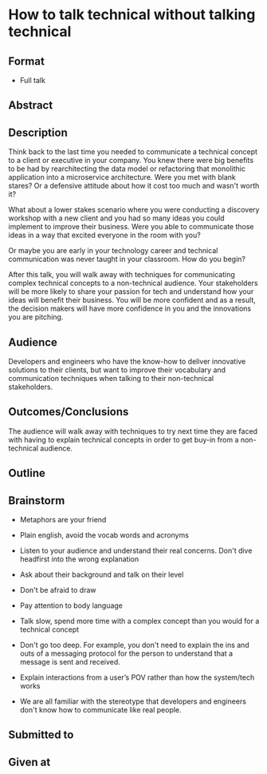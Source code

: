 # How to talk technical without talking technical

## Format

* Full talk

## Abstract


## Description

Think back to the last time you needed to communicate a technical concept to a client or executive in your company. You knew there were big benefits to be had by rearchitecting the data model or refactoring that monolithic application into a microservice architecture. Were you met with blank stares? Or a defensive attitude about how it cost too much and wasn't worth it?

What about a lower stakes scenario where you were conducting a discovery workshop with a new client and you had so many ideas you could implement to improve their business. Were you able to communicate those ideas in a way that excited everyone in the room with you?

Or maybe you are early in your technology career and technical communication was never taught in your classroom. How do you begin?

After this talk, you will walk away with techniques for communicating complex technical concepts to a non-technical audience. Your stakeholders will be more likely to share your passion for tech and understand how your ideas will benefit their business. You will be more confident and as a result, the decision makers will have more confidence in you and the innovations you are pitching.


## Audience
Developers and engineers who have the know-how to deliver innovative solutions to their clients, but want to improve their vocabulary and communication techniques when talking to their non-technical stakeholders.

## Outcomes/Conclusions
The audience will walk away with techniques to try next time they are faced with having to explain technical concepts in order to get buy-in from a non-technical audience.

## Outline

## Brainstorm
- Metaphors are your friend
- Plain english, avoid the vocab words and acronyms
- Listen to your audience and understand their real concerns. Don't dive headfirst into the wrong explanation
- Ask about their background and talk on their level
- Don't be afraid to draw
- Pay attention to body language
- Talk slow, spend more time with a complex concept than you would for a technical concept
- Don't go too deep. For example, you don't need to explain the ins and outs of a messaging protocol for the person to understand that a message is sent and received.
- Explain interactions from a user’s POV rather than how the system/tech works

- We are all familiar with the stereotype that developers and engineers don't know how to communicate like real people.


## Submitted to


## Given at